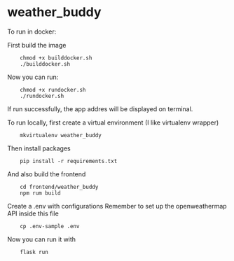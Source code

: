 # weather_buddy

To run in docker:

First build the image
```
    chmod +x builddocker.sh
    ./builddocker.sh
```

Now you can run:
```
    chmod +x rundocker.sh
    ./rundocker.sh
```
If run successfully, the app addres will be displayed on terminal.

To run locally, first create a virtual environment 
(I like virtualenv wrapper)
```
    mkvirtualenv weather_buddy
```

Then install packages
```
    pip install -r requirements.txt
```

And also build the frontend

```
    cd frontend/weather_buddy
    npm rum build
```

Create a .env with configurations
Remember to set up the openweathermap API inside this file
```
    cp .env-sample .env
```

Now you can run it with 
```
    flask run
```
    